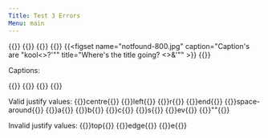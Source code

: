 ```yaml
---
Title: Test 3 Errors
Menu: main
---
```


{{<figrow gallery=test1 justify="start" size=wrong >}}
{{<figset name="img20220824_095038_DRO-800.jpg" size=average title="<Grand Title>" alt="Alt's good" >}}
{{<figset image="img20220824_105444_DRO-800.jpg" position=top  >}}
{{<figset name="img20220826_105417_DRO-800.jpg" size=small >}}
{{<figset name="notfound-800.jpg" caption="Caption's are \"kool<>?'\"" title="Where's the title going? <>&'\"" >}}
{{</figrow>}}  

Captions:

{{<figrow gallery=test1 justify="start" size=small >}}
{{<figset name="img20220824_105444_DRO-800.jpg" caption="Long caption to make sure it's all hanging tothether" >}}
{{<figset name="img20220826_105417_DRO-800.jpg" caption="Flksajdf lksjd lskjdf lskdj lskdfj lsdkfj lskdjf lskdfj" >}}
{{</figrow>}}  

Valid justify values: 
{{<figrow gallery=test1 justify="centre" >}}centre{{</figrow>}}
{{<figrow gallery=test1 justify="left" >}}left{{</figrow>}}
{{<figrow gallery=test1 justify="r" >}}r{{</figrow>}}
{{<figrow gallery=test1 justify="end" >}}end{{</figrow>}}
{{<figrow gallery=test1 justify="space-around" >}}space-around{{</figrow>}}
{{<figrow gallery=test1 justify="a" >}}a{{</figrow>}}
{{<figrow gallery=test1 justify="b" >}}b{{</figrow>}}
{{<figrow gallery=test1 justify="c" >}}c{{</figrow>}}
{{<figrow gallery=test1 justify="s" >}}s{{</figrow>}}
{{<figrow gallery=test1 justify="ev" >}}ev{{</figrow>}}
{{<figrow gallery=test1 justify="" >}}""{{</figrow>}}

Invalid justify values: 
{{<figrow gallery=test1 justify="top" >}}top{{</figrow>}}
{{<figrow gallery=test1 justify="edge" >}}edge{{</figrow>}}
{{<figrow gallery=test1 justify="e" >}}e{{</figrow>}}
